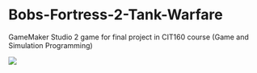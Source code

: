 # Bobs-Fortress-2-Tank-Warfare
GameMaker Studio 2 game for final project in CIT160 course (Game and Simulation Programming)

![](GameCaseFinal.pdn)